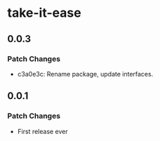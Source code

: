 # take-it-ease

## 0.0.3

### Patch Changes

- c3a0e3c: Rename package, update interfaces.

## 0.0.1

### Patch Changes

- First release ever
